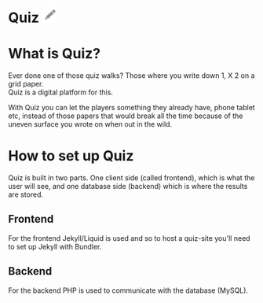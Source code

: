 Quiz <img height="32px" src="frontend/img/logo.gif">
====

# What is Quiz?
Ever done one of those quiz walks? Those where you write down 1, X 2 on a grid paper.  
Quiz is a digital platform for this.

With Quiz you can let the players something they already have, phone tablet etc, instead of those papers that would break all the time because of the uneven surface you wrote on when out in the wild.

# How to set up Quiz

Quiz is built in two parts. One client side (called frontend), which is what the user will see, and one database side (backend) which is where the results are stored.

## Frontend
For the frontend Jekyll/Liquid is used and so to host a quiz-site you'll need to set up Jekyll with Bundler.

## Backend
For the backend PHP is used to communicate with the database (MySQL).
